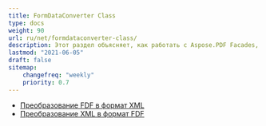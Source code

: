 ```yaml
---
title: FormDataConverter Class
type: docs
weight: 90
url: ru/net/formdataconverter-class/
description: Этот раздел объясняет, как работать с Aspose.PDF Facades, используя класс FormDataConverter.
lastmod: "2021-06-05"
draft: false
sitemap:
    changefreq: "weekly"
    priority: 0.7
---
```


- [Преобразование FDF в формат XML](/pdf/net/converting-an-fdf-to-xml-format/)
- [Преобразование XML в формат FDF](/pdf/net/converting-an-xml-to-fdf-format/)